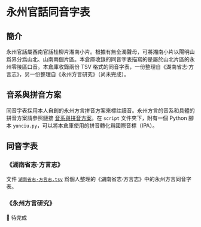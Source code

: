 # 永州官話同音字表

## 簡介

永州官話屬西南官話桂柳片湘南小片。根據有無全濁聲母，可將湘南小片以陽明山爲界分爲山北、山南兩個片區。本倉庫收錄的同音字表描寫的是屬於山北片區的永州零陵區口音。本倉庫收錄兩份 TSV 格式的同音字表，一份整理自《湖南省志·方言志》，另一份整理自《永州方言研究》（尚未完成）。

## 音系與拼音方案

同音字表採用本人自創的永州方言拼音方案來標註讀音。永州方言的音系和具體的拼音方案請參照鏈接 [音系與拼音方案](音系与拼音方案.md)。在 `script` 文件夾下，附有一個 Python 腳本 `yunciu.py`，可以將本倉庫使用的拼音轉化爲國際音標（IPA）。

## 同音字表

### 《湖南省志·方言志》

文件 [`湖南省志·方言志.tsv`](湖南省志·方言志.tsv) 爲個人整理的《湖南省志·方言志》中的永州方言同音字表。

### 《永州方言研究》

🚧️ 待完成

